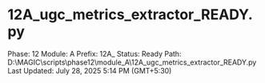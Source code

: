 # 12A_ugc_metrics_extractor_READY.py

Phase: 12
Module: A
Prefix: 12A_
Status: Ready
Path: D:\MAGIC\scripts\phase12\module_A\12A_ugc_metrics_extractor_READY.py
Last Updated: July 28, 2025 5:14 PM (GMT+5:30)
